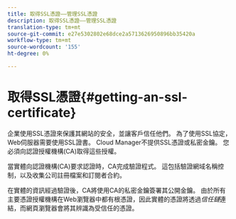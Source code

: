 ```yaml
---
title: 取得SSL憑證——管理SSL憑證
description: 取得SSL憑證——管理SSL憑證
translation-type: tm+mt
source-git-commit: e27e5302802e68dce2a5713626950896bb35420a
workflow-type: tm+mt
source-wordcount: '155'
ht-degree: 0%

---
```



# 取得SSL憑證{#getting-an-ssl-certificate}

企業使用SSL憑證來保護其網站的安全，並讓客戶信任他們。 為了使用SSL協定，Web伺服器需要使用SSL證書。 Cloud Manager不提供SSL憑證或私密金鑰。 您必須向認證授權機構(CA)取得這些授權。

當實體向認證機構(CA)要求認證時，CA完成驗證程式。 這包括驗證網域名稱控制，以及收集公司註冊檔案和訂閱者合約。

在實體的資訊經過驗證後，CA將使用CA的私密金鑰簽署其公開金鑰。 由於所有主要憑證授權機構在Web瀏覽器中都有根憑證，因此實體的憑證將透過&#x200B;*信任鏈*&#x200B;連結，而網頁瀏覽器會將其辨識為受信任的憑證。

